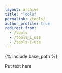 ```yaml
---
layout: archive
title: "Tools"
permalink: /tools/
author_profile: true
redirect_from:
  - /tools
  - /tools_i_use
  - /tools-i-use
---
```


{% include base_path %}

Put text here